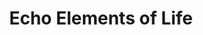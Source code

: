---
title: Echo Elements of Life
slug: echo-elements-of-life
description: Short I did for a local music festival.
duration: "1:00"
video_url: https://youtu.be/nZASWlHhQmw
video_id: nZASWlHhQmw
searchTerms: festivals, trance
start: 0
---